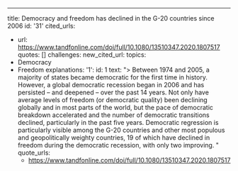 ---
title: Democracy and freedom has declined in the G-20 countries since 2006
id: '31'
cited_urls:
- url: https://www.tandfonline.com/doi/full/10.1080/13510347.2020.1807517
  quotes: []
  challenges: 
new_cited_url: 
topics:
- Democracy
- Freedom
explanations:
  '1':
    id: 1
    text: "> Between 1974 and 2005, a majority of states became democratic for the
      first time in history. However, a global democratic recession began in 2006
      and has persisted – and deepened – over the past 14 years. Not only have average
      levels of freedom (or democratic quality) been declining globally and in most
      parts of the world, but the pace of democratic breakdown accelerated and the
      number of democratic transitions declined, particularly in the past five years.
      Democratic regression is particularly visible among the G-20 countries and other
      most populous and geopolitically weighty countries, 19 of which have declined
      in freedom during the democratic recession, with only two improving. "
    quote_urls:
    - https://www.tandfonline.com/doi/full/10.1080/13510347.2020.1807517
